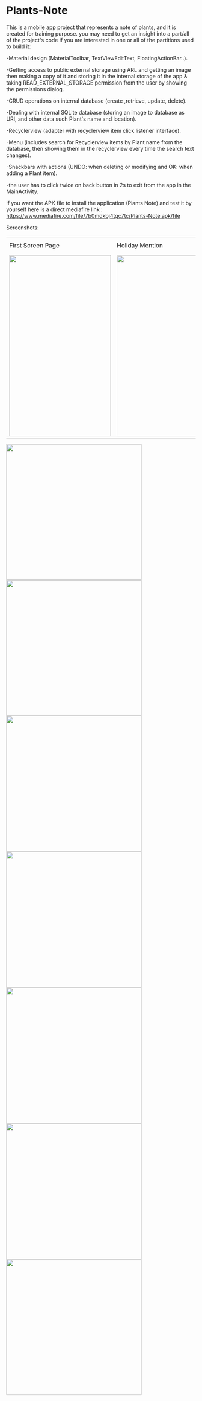 # Plants-Note
This is a mobile app project that represents a note of plants, and it is created for training purpose. you may need to get an insight into a part/all of the project's code if you are interested in one or all of the partitions used to build it:

-Material design (MaterialToolbar, TextViewEditText, FloatingActionBar..).

-Getting access to public external storage using ARL and getting an image then making a copy of it and storing it in the internal storage of the app 
          & taking READ_EXTERNAL_STORAGE permission from the user by showing the permissions dialog.

-CRUD operations on internal database (create ,retrieve, update, delete).

-Dealing with internal SQLite database (storing an image to database as URI, and other data such Plant's name and location).

-Recyclerview (adapter with recyclerview item click listener interface).

-Menu (includes search for Recyclerview items by Plant name from the database, then showing them in the recyclerview every time the search text changes).
          
-Snackbars with actions (UNDO: when deleting or modifying and OK: when adding a Plant item).

-the user has to click twice on back button in 2s to exit from the app in the MainActivity.

if you want the APK file to install the application (Plants Note) 
       and test it by yourself here is a direct mediafire link : https://www.mediafire.com/file/7b0mdkbj4tgc7tc/Plants-Note.apk/file
       
Screenshots:


<table>
  <tr>
    <td>First Screen Page</td>
     <td>Holiday Mention</td>
     <td>Present day in purple and selected day in pink</td>
  </tr>
  <tr>
    <td><img src="screenshots/1-list-empty.png" width=270 height=480></td>
    <td><img src="screenshots/2-add-plant.png" width=270 height=480></td>
    <td><img src="screenshots/2-add-plant.png" width=270 height=480></td>
  </tr>
 </table>



<img src="screenshots/4-item-inserted.png" width="360" style="display:inline;" >
<img src="screenshots/5-add-another-item.png" width="360" style="display:inline;">
<img src="screenshots/6-many-items.png" width="360" style="display:inline;" >

<br>

<img src="screenshots/7-search.png" width="360" style="display:inline;">
<img src="screenshots/8-edit-item.png" width="360" style="display:inline;">
<img src="screenshots/9-item-modified.png" width="360" style="display:inline;" >

<br>

<img src="screenshots/10-click-again-to-exit.png" width="360" style="display:inline;" >
